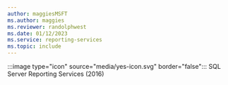 ```yaml
---
author: maggiesMSFT
ms.author: maggies
ms.reviewer: randolphwest
ms.date: 01/12/2023
ms.service: reporting-services
ms.topic: include
---
```

:::image type="icon" source="media/yes-icon.svg" border="false"::: SQL Server Reporting Services (2016)